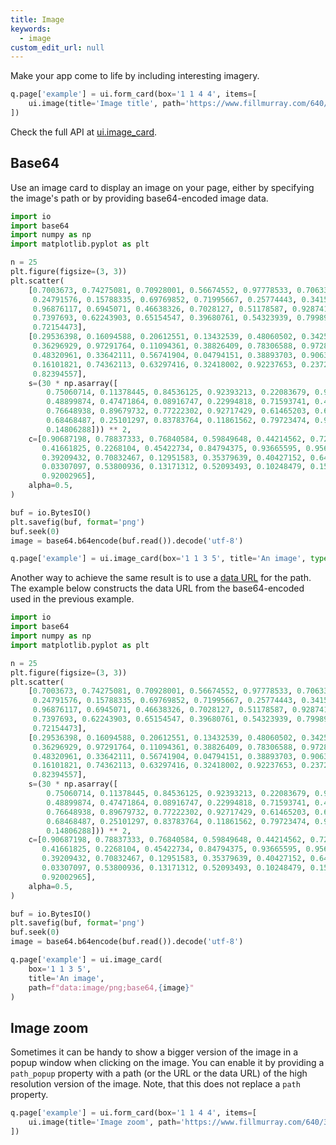 ```yaml
---
title: Image
keywords:
  - image
custom_edit_url: null
---
```


Make your app come to life by including interesting imagery.

```py
q.page['example'] = ui.form_card(box='1 1 4 4', items=[
    ui.image(title='Image title', path='https://www.fillmurray.com/640/360'),
])
```

Check the full API at [ui.image_card](/docs/api/ui#image_card).

## Base64

Use an image card to display an image on your page, either by specifying the image's path or by providing base64-encoded image data.

```py
import io
import base64
import numpy as np
import matplotlib.pyplot as plt

n = 25
plt.figure(figsize=(3, 3))
plt.scatter(
    [0.7003673, 0.74275081, 0.70928001, 0.56674552, 0.97778533, 0.70633485,
     0.24791576, 0.15788335, 0.69769852, 0.71995667, 0.25774443, 0.34154678,
     0.96876117, 0.6945071, 0.46638326, 0.7028127, 0.51178587, 0.92874137,
     0.7397693, 0.62243903, 0.65154547, 0.39680761, 0.54323939, 0.79989953,
     0.72154473],
    [0.29536398, 0.16094588, 0.20612551, 0.13432539, 0.48060502, 0.34252181,
     0.36296929, 0.97291764, 0.11094361, 0.38826409, 0.78306588, 0.97289726,
     0.48320961, 0.33642111, 0.56741904, 0.04794151, 0.38893703, 0.90630365,
     0.16101821, 0.74362113, 0.63297416, 0.32418002, 0.92237653, 0.23722644,
     0.82394557],
    s=(30 * np.asarray([
        0.75060714, 0.11378445, 0.84536125, 0.92393213, 0.22083679, 0.93305388,
        0.48899874, 0.47471864, 0.08916747, 0.22994818, 0.71593741, 0.49612616,
        0.76648938, 0.89679732, 0.77222302, 0.92717429, 0.61465203, 0.60906377,
        0.68468487, 0.25101297, 0.83783764, 0.11861562, 0.79723474, 0.94900427,
        0.14806288])) ** 2,
    c=[0.90687198, 0.78837333, 0.76840584, 0.59849648, 0.44214562, 0.72303802,
       0.41661825, 0.2268104, 0.45422734, 0.84794375, 0.93665595, 0.95603618,
       0.39209432, 0.70832467, 0.12951583, 0.35379639, 0.40427152, 0.6485339,
       0.03307097, 0.53800936, 0.13171312, 0.52093493, 0.10248479, 0.15798038,
       0.92002965],
    alpha=0.5,
)

buf = io.BytesIO()
plt.savefig(buf, format='png')
buf.seek(0)
image = base64.b64encode(buf.read()).decode('utf-8')

q.page['example'] = ui.image_card(box='1 1 3 5', title='An image', type='png', image=image)
```

Another way to achieve the same result is to use a [data URL](https://developer.mozilla.org/en-US/docs/Web/HTTP/Basics_of_HTTP/Data_URIs) for the path. The example below constructs the data URL from the base64-encoded used in the previous example.

```py
import io
import base64
import numpy as np
import matplotlib.pyplot as plt

n = 25
plt.figure(figsize=(3, 3))
plt.scatter(
    [0.7003673, 0.74275081, 0.70928001, 0.56674552, 0.97778533, 0.70633485,
     0.24791576, 0.15788335, 0.69769852, 0.71995667, 0.25774443, 0.34154678,
     0.96876117, 0.6945071, 0.46638326, 0.7028127, 0.51178587, 0.92874137,
     0.7397693, 0.62243903, 0.65154547, 0.39680761, 0.54323939, 0.79989953,
     0.72154473],
    [0.29536398, 0.16094588, 0.20612551, 0.13432539, 0.48060502, 0.34252181,
     0.36296929, 0.97291764, 0.11094361, 0.38826409, 0.78306588, 0.97289726,
     0.48320961, 0.33642111, 0.56741904, 0.04794151, 0.38893703, 0.90630365,
     0.16101821, 0.74362113, 0.63297416, 0.32418002, 0.92237653, 0.23722644,
     0.82394557],
    s=(30 * np.asarray([
        0.75060714, 0.11378445, 0.84536125, 0.92393213, 0.22083679, 0.93305388,
        0.48899874, 0.47471864, 0.08916747, 0.22994818, 0.71593741, 0.49612616,
        0.76648938, 0.89679732, 0.77222302, 0.92717429, 0.61465203, 0.60906377,
        0.68468487, 0.25101297, 0.83783764, 0.11861562, 0.79723474, 0.94900427,
        0.14806288])) ** 2,
    c=[0.90687198, 0.78837333, 0.76840584, 0.59849648, 0.44214562, 0.72303802,
       0.41661825, 0.2268104, 0.45422734, 0.84794375, 0.93665595, 0.95603618,
       0.39209432, 0.70832467, 0.12951583, 0.35379639, 0.40427152, 0.6485339,
       0.03307097, 0.53800936, 0.13171312, 0.52093493, 0.10248479, 0.15798038,
       0.92002965],
    alpha=0.5,
)

buf = io.BytesIO()
plt.savefig(buf, format='png')
buf.seek(0)
image = base64.b64encode(buf.read()).decode('utf-8')

q.page['example'] = ui.image_card(
    box='1 1 3 5',
    title='An image',
    path=f"data:image/png;base64,{image}"
)
```

## Image zoom

Sometimes it can be handy to show a bigger version of the image in a popup window when clicking on the image. You can enable it by providing a `path_popup` property with a path (or the URL or the data URL) of the high resolution version of the image. Note, that this does not replace a `path` property.

```py
q.page['example'] = ui.form_card(box='1 1 4 4', items=[
    ui.image(title='Image zoom', path='https://www.fillmurray.com/640/360', path_popup='https://www.fillmurray.com/1280/720'),
])
```
